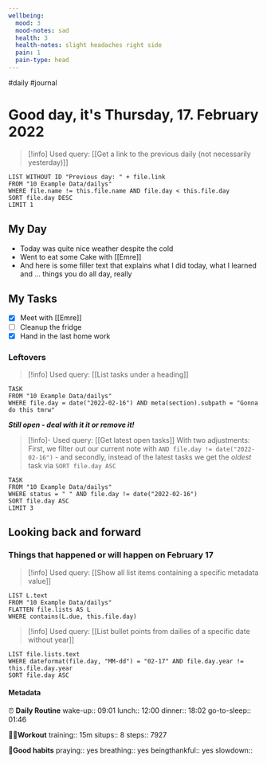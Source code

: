```yaml
---
wellbeing:
  mood: 3
  mood-notes: sad
  health: 3
  health-notes: slight headaches right side
  pain: 1
  pain-type: head
---
```

#daily #journal

# Good day, it's Thursday, 17. February 2022

> [!info] Used query: [[Get a link to the previous daily (not necessarily yesterday)]]
```dataview
LIST WITHOUT ID "Previous day: " + file.link
FROM "10 Example Data/dailys"
WHERE file.name != this.file.name AND file.day < this.file.day
SORT file.day DESC
LIMIT 1
```
## My Day

- Today was quite nice weather despite the cold
- Went to eat some Cake with [[Emre]]
- And here is some filler text that explains what I did today, what I learned and ... things you do all day, really

## My Tasks

- [x] Meet with [[Emre]]
- [ ] Cleanup the fridge
- [x] Hand in the last home work

### Leftovers
> [!info] Used query: [[List tasks under a heading]]
```dataview
TASK 
FROM "10 Example Data/dailys" 
WHERE file.day = date("2022-02-16") AND meta(section).subpath = "Gonna do this tmrw"
```
_**Still open - deal with it it or remove it!**_
> [!info]- Used query:  [[Get latest open tasks]]
> With two adjustments: First, we filter out our current note with `AND file.day != date("2022-02-16")` - and secondly, instead of the latest tasks we get the _oldest_ task via `SORT file.day ASC`
```dataview
TASK
FROM "10 Example Data/dailys"
WHERE status = " " AND file.day != date("2022-02-16")
SORT file.day ASC
LIMIT 3
```

## Looking back and forward

### Things that happened or will happen on February 17

> [!info] Used query: [[Show all list items containing a specific metadata value]]
```dataview
LIST L.text
FROM "10 Example Data/dailys"
FLATTEN file.lists AS L
WHERE contains(L.due, this.file.day)
```
> [!info] Used query: [[List bullet points from dailies of a specific date without year]]
```dataview
LIST file.lists.text
WHERE dateformat(file.day, "MM-dd") = "02-17" AND file.day.year != this.file.day.year
SORT file.day ASC
```

#### Metadata

⏰ **Daily Routine**
wake-up:: 09:01
lunch:: 12:00
dinner:: 18:02
go-to-sleep:: 01:46

🏃‍♀️**Workout**
training:: 15m
situps:: 8
steps:: 7927

🙏**Good habits**
praying:: yes
breathing:: yes
beingthankful:: yes
slowdown:: 